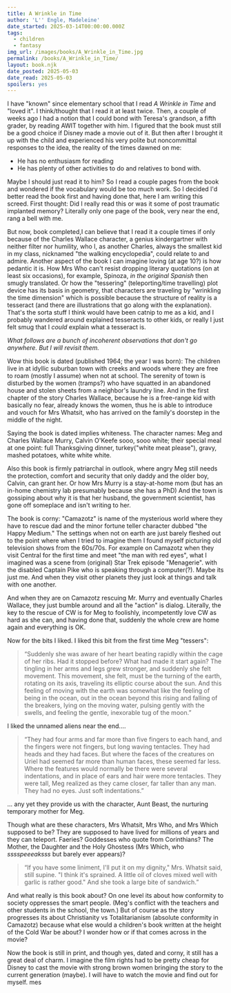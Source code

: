```yaml
---
title: A Wrinkle in Time
author: 'L'' Engle, Madeleine'
date_started: 2025-03-14T00:00:00.000Z
tags:
  - children
  - fantasy
img_url: /images/books/A_Wrinkle_in_Time.jpg
permalink: /books/A_Wrinkle_in_Time/
layout: book.njk
date_posted: 2025-05-03
date_read: 2025-05-03
spoilers: yes
---
```

I have "known" since elementary school that I read _A Wrinkle in Time_ and "loved it".  I think/thought that I read it at least twice.  Then, a couple of weeks ago I had a notion that I could bond with Teresa's grandson, a fifth grader, by reading AWIT together with him. I figured that the book must still be a good choice if Disney made a movie out of it. But then after I brought it up with the child and experienced his very polite but noncommittal responses to the idea, the reality of the times dawned on me: 
* He has no enthusiasm for reading
* He has plenty of other activities to do and relatives to bond with.

Maybe I should just read it to him? So I read a couple pages from the book and wondered if the vocabulary would be too much work. So I decided I'd better read the book first and having done that, here I am writing this screed. First thought: Did I really read this or was it some of post traumatic implanted memory?  Literally only one page of the book, very near the end, rang a bell with me.  

But now, book completed,I can believe that I read it a couple times if only because of the Charles Wallace character, a genius kindergartner with neither filter nor humility, who I, as another Charles, always the smallest kid in my class, nicknamed "the walking encyclopedia", could relate to and admire. Another aspect of the book I can imagine loving (at age 10?) is how pedantic it is. How Mrs Who can't resist dropping literary quotations (on at least six occasions), for example, Spinoza, *in the original Spanish* then smugly translated. Or how the "tessering" (teleporting/time travelling) plot device has its basis in geometry, that characters are traveling by "wrinkling the time dimension" which is possible because the structure of reality is a tesseract (and there are illustrations that go along with the explanation).  That's the sorta stuff I think would have been catnip to me as a kid, and I probably wandered around explained tesseracts to other kids, or really I just felt smug that I *could* explain what a tesseract is.

_What follows are a bunch of incoherent observations that don't go anywhere. But I will revisit them._

Wow this book is dated (published 1964; the year I was born): The children live in at idyllic suburban town with creeks and woods where they are free to roam (mostly I assume) when not at school. The serenity of town is disturbed by the women (tramps?) who have squatted in an abandoned house and stolen sheets from a neighbor's laundry line. And in the first chapter of the story Charles Wallace, because he is a free-range kid with basically no fear, already knows the women, thus he is able to introduce and vouch for Mrs Whatsit, who has arrived on the family's doorstep in the middle of the night.  

Saying the book is dated implies whiteness. The character names: Meg and Charles Wallace Murry, Calvin O'Keefe sooo, sooo white; their special meal at one point: full Thanksgiving dinner, turkey("white meat please"), gravy, mashed potatoes, white white white. 

Also this book is firmly patriarchal in outlook, where angry Meg still needs the protection, comfort and security that only daddy and the older boy, Calvin, can grant her. Or how Mrs Murry is a stay-at-home mom (but has an in-home chemistry lab presumably because she has a PhD) And the town is gossiping about why it is that her husband, the government scientist, has gone off someplace and isn't writing to her. 

The book is corny: "Camazotz" is name of the mysterious world where they have to rescue dad and the minor fortune teller character dubbed "the Happy Medium." The settings when not on earth are just barely fleshed out to the point where when I tried to imagine them I found myself picturing old television shows from the 60s/70s.  For example on Camazotz when they visit Central for the first time and meet "the man with red eyes", what I imagined was a scene from (original) Star Trek episode "Menagerie". with the disabled Captain Pike who is speaking through a computer(?). Maybe its just me.  And when they visit other planets they just look at things and talk with one another.  

And when they are on Camazotz rescuing Mr. Murry and eventually Charles Wallace, they just bumble around and all the "action" is dialog. Literally, the key to the rescue of CW is for Meg to foolishly, incompetently love CW as hard as she can, and having done that, suddenly the whole crew are home again and everything is OK.

Now for the bits I liked. 
I liked this bit from the first time Meg "tessers":
<blockquote>
“Suddenly she was aware of her heart beating rapidly within the cage of her ribs. Had it stopped before? What had made it start again? The tingling in her arms and legs grew stronger, and suddenly she felt movement. This movement, she felt, must be the turning of the earth, rotating on its axis, traveling its elliptic course about the sun. And this feeling of moving with the earth was somewhat like the feeling of being in the ocean, out in the ocean beyond this rising and falling of the breakers, lying on the moving water, pulsing gently with the swells, and feeling the gentle, inexorable tug of the moon.”
</blockquote>
I liked the unnamed aliens near the end....
<blockquote>
“They had four arms and far more than five fingers to each hand, and the fingers were not fingers, but long waving tentacles. They had heads and they had faces. But where the faces of the creatures on Uriel had seemed far more than human faces, these seemed far less. Where the features would normally be there were several indentations, and in place of ears and hair were more tentacles. They were tall, Meg realized as they came closer, far taller than any man. They had no eyes. Just soft indentations.”
</blockquote>
... any yet they provide us with the character, Aunt Beast, the nurturing temporary mother for Meg.

Though what are these characters, Mrs Whatsit, Mrs Who, and Mrs Which  supposed to be? They are supposed to have lived for millions of years and they can teleport. Faeries?  Goddesses who quote from Corinthians?  The Mother, the Daughter and the Holy Ghostess (Mrs Which, who _sssspeeeaksss_ but barely ever appears)?

<blockquote>
“If you have some liniment, I'll put it on my dignity," Mrs. Whatsit said, still supine. "I think it's sprained. A little oil of cloves mixed well with garlic is rather good." And she took a large bite of sandwich.”
</blockquote>

And what really is this book about?  On one level its about how conformity to society oppresses the smart people. (Meg's conflict with the teachers and other students in the school, the town.) But of course as the story progresses its about Christianity vs Totalitarianism (absolute conformity in Camazotz) because what else would a children's book written at the height of the Cold War be about?   I wonder how or if that comes across in the movie?

Now the book is still in print, and though yes, dated and corny, it still has a great deal of charm. I imagine the film rights had to be pretty cheap for Disney to cast the movie with strong brown women bringing the story to the current generation (maybe).  I will have to watch the movie and find out for myself. mes